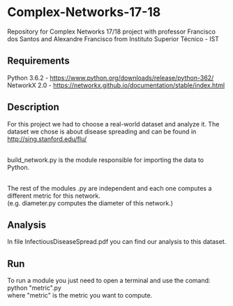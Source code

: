 # Complex-Networks-17-18
Repository for Complex Networks 17/18 project with professor Francisco dos Santos and Alexandre Francisco from Instituto Superior Técnico - IST

## Requirements

Python 3.6.2 - https://www.python.org/downloads/release/python-362/
<br />NetworkX 2.0 - https://networkx.github.io/documentation/stable/index.html 

## Description

For this project we had to choose a real-world dataset and analyze it. 
The dataset we chose is about disease spreading and can be found in http://sing.stanford.edu/flu/

<br />build_network.py is the module responsible for importing the data to Python.

<br />The rest of the modules .py are independent and each one computes a different metric for this network.
<br />(e.g. diameter.py computes the diameter of this network.)

## Analysis

In file InfectiousDiseaseSpread.pdf you can find our analysis to this dataset.

## Run

To run a module you just need to open a terminal and use the comand: 
<br />python "metric".py
	<br />            where "metric" is the metric you want to compute.
